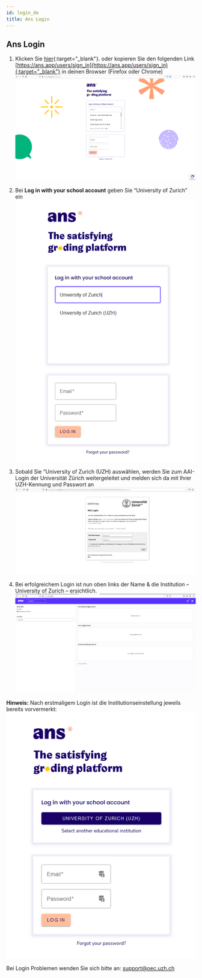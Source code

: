 ```yaml
---
id: login_de
title: Ans Login
---
```


## Ans Login

1. Klicken Sie [hier](https://ans.app/users/sign_in){:target="_blank"}. oder kopieren Sie den folgenden Link [https://ans.app/users/sign_in](https://ans.app/users/sign_in){:target="_blank"} in deinen Browser (Firefox oder Chrome)
![Login-WAYF](assets/login-wayf.png)

1. Bei **Log in with your school account** geben Sie “University of Zurich” ein
![Login-UZH](assets/login-uzh.png)

1. Sobald Sie “University of Zurich (UZH) auswählen, werden Sie zum AAI-Login der Universität Zürich weitergeleitet und melden sich da mit Ihrer UZH-Kennung und Passwort an
![Login-AAI](assets/login-aai.png)

1. Bei erfolgreichem Login ist nun oben links der Name & die Institution – University of Zurich – ersichtlich.
![Login-Start](assets/login-start.png)

**Hinweis:** Nach erstmaligem Login ist die Institutionseinstellung jeweils bereits vorvermerkt:
![Login-Return](assets/login-return.png)

Bei Login Problemen wenden Sie sich bitte an: [support@oec.uzh.ch](mailto:support@oec.uzh.ch)



